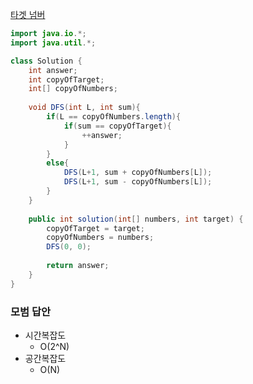 [타겟 넘버](https://programmers.co.kr/learn/courses/30/lessons/43165?language=java)

```java
import java.io.*;
import java.util.*;

class Solution { 
    int answer;
    int copyOfTarget;
    int[] copyOfNumbers;
  
    void DFS(int L, int sum){
        if(L == copyOfNumbers.length){
            if(sum == copyOfTarget){
                ++answer;
            }
        }
        else{
            DFS(L+1, sum + copyOfNumbers[L]);
            DFS(L+1, sum - copyOfNumbers[L]);
        }
    }
  
    public int solution(int[] numbers, int target) {
        copyOfTarget = target;
        copyOfNumbers = numbers;
        DFS(0, 0);
  
        return answer;
    }
}
```

### 모범 답안  
- 시간복잡도  
    - O(2^N)
- 공간복잡도  
    - O(N)

